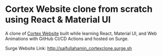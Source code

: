 # Cortex Website clone from scratch using React & Material UI

A clone of [Cortex Website](https://www.cortexcopywriter.com/) built while learning React, Material UI, and Web Animations with GitHub CI/CD Actions and hosted on Surge.

Surge Website Link: http://saifullahamin_cortexclone.surge.sh

